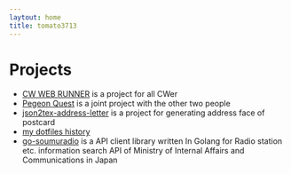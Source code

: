 ```yaml
---
laytout: home
title: tomato3713
---
```


<div id="home">
    <h1>Projects</h1>
    <ul class="posts">
        <li><a href="https://homedm.eim.world/cw_for_web/">CW WEB RUNNER</a> is a project for all CWer</li>
        <li><a href="https://homedm.eim.world/pegeon-quest/">Pegeon Quest</a> is a joint project with the other two people</li>
        <li><a href="https://github.com/tomato3713/json2tex-address-letter">json2tex-address-letter</a> is a project for generating address face of postcard</li>
        <li><a href="https://github.com/tomato3713/dotfiles">my dotfiles history</a></li>
        <li><a href="https://github.com/tomato3713/go-soumuradio">go-soumuradio</a> is a API client library written In Golang for Radio station etc. information search API of Ministry of Internal Affairs and Communications in Japan</li>
    </ul>
</div>
